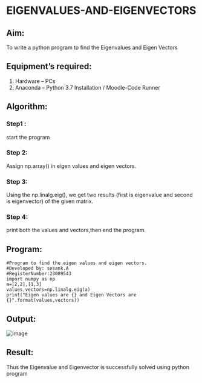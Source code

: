 # EIGENVALUES-AND-EIGENVECTORS
## Aim:
To write a python program to find the Eigenvalues and Eigen Vectors
## Equipment’s required:
1. 	Hardware – PCs
2. 	Anaconda – Python 3.7 Installation / Moodle-Code Runner
## Algorithm:
### Step1 :
start the program
### Step 2:
Assign np.array() in eigen values and eigen vectors.
### Step 3:
Using the np.linalg.eig(),  we get two results (first is eigenvalue and second is eigenvector) of the given matrix.
### Step 4: 
print both the values and vectors,then end the program.
## Program:
```
#Program to find the eigen values and eigen vectors.
#Developed by: sesank.A
#RegisterNumber:23009543
import numpy as np
a=[2,2],[1,3]
values,vectors=np.linalg.eig(a)
print("Eigen values are {} and Eigen Vectors are {}".format(values,vectors))
```
## Output:
![image](https://github.com/ALLAMSESANK/EIGENVALUES-AND-EIGENVECTORS/assets/147120920/2b31fa92-e4dc-47cb-b828-e3b15f10ced0)

## Result:
Thus the Eigenvalue and Eigenvector is successfully solved using python program
